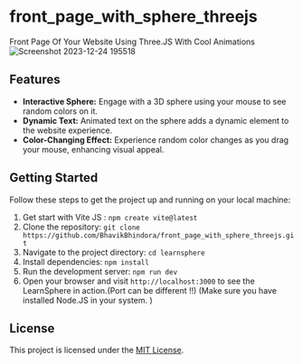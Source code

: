 # front_page_with_sphere_threejs
Front Page Of Your Website Using Three.JS With Cool Animations
![Screenshot 2023-12-24 195518](https://github.com/BhavikBhindora/front_page_with_sphere_threejs/assets/99002219/4f08c3bb-dad6-48ea-923c-91657833695a)
## Features
- **Interactive Sphere:** Engage with a 3D sphere using your mouse to see random colors on it.
- **Dynamic Text:** Animated text on the sphere adds a dynamic element to the website experience.
- **Color-Changing Effect:** Experience random color changes as you drag your mouse, enhancing visual appeal.

## Getting Started
Follow these steps to get the project up and running on your local machine:

1. Get start with Vite JS : `npm create vite@latest`
2. Clone the repository: `git clone https://github.com/BhavikBhindora/front_page_with_sphere_threejs.git`
3. Navigate to the project directory: `cd learnsphere`
4. Install dependencies: `npm install`
5. Run the development server: `npm run dev`
6. Open your browser and visit `http://localhost:3000` to see the LearnSphere in action.(Port can be different !!)
(Make sure you have installed Node.JS in your system. )
## License
This project is licensed under the [MIT License](LICENSE.md).

